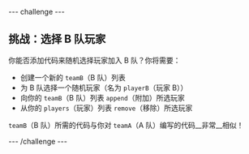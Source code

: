 --- challenge ---
## 挑战：选择 B 队玩家
你能否添加代码来随机选择玩家加入 B 队？你将需要：

+ 创建一个新的 `teamB`（B 队）列表
+ 为 B 队选择一个随机玩家（名为 `playerB`（玩家 B））
+ 向你的 `teamB`（B 队）列表 `append`（附加）所选玩家
+ 从你的 `players`（玩家）列表 `remove`（移除）所选玩家

`teamB`（B 队）所需的代码与你对 `teamA`（A 队）编写的代码__非常__相似！




--- /challenge ---